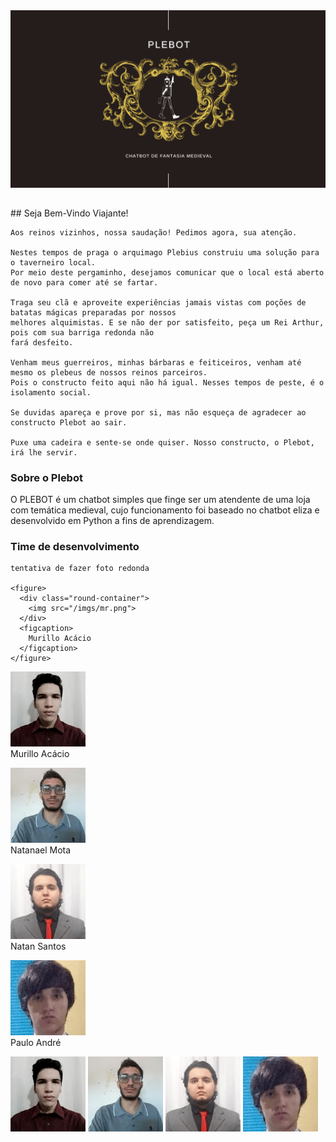 <img src= "/imgs/plebottmp.png" >

<h2>  </h2>
## Seja Bem-Vindo Viajante!

```
Aos reinos vizinhos, nossa saudação! Pedimos agora, sua atenção.

Nestes tempos de praga o arquimago Plebius construiu uma solução para o taverneiro local.
Por meio deste pergaminho, desejamos comunicar que o local está aberto de novo para comer até se fartar.

Traga seu clã e aproveite experiências jamais vistas com poções de batatas mágicas preparadas por nossos 
melhores alquimistas. E se não der por satisfeito, peça um Rei Arthur, pois com sua barriga redonda não 
fará desfeito.

Venham meus guerreiros, minhas bárbaras e feiticeiros, venham até mesmo os plebeus de nossos reinos parceiros. 
Pois o constructo feito aqui não há igual. Nesses tempos de peste, é o isolamento social.

Se duvidas apareça e prove por si, mas não esqueça de agradecer ao constructo Plebot ao sair.

Puxe uma cadeira e sente-se onde quiser. Nosso constructo, o Plebot, irá lhe servir.
```

### Sobre o Plebot

O PLEBOT é um chatbot simples que finge ser um atendente de uma loja com temática medieval, cujo funcionamento foi baseado no chatbot eliza e desenvolvido em Python a fins de aprendizagem.


### Time de desenvolvimento
```
tentativa de fazer foto redonda

<figure>
  <div class="round-container">
    <img src="/imgs/mr.png">
  </div>
  <figcaption>
    Murillo Acácio
  </figcaption>
</figure>
```
<p><img src = "/imgs/mr.png" text-align = "center"><br>Murillo Acácio<br></p>
<p><img src = "/imgs/nl.png" text-align = "center"><br>Natanael Mota<br></p>
<p><img src = "/imgs/nt.png" text-align = "center"><br>Natan Santos<br></p>
<p><img src = "/imgs/pl.png" text-align = "center"><br>Paulo André<br></p>

![Murillo](/imgs/mr.png)
![Natanael](/imgs/nl.png)
![Natan](/imgs/nt.png)
![Paulo](/imgs/pl.png)
